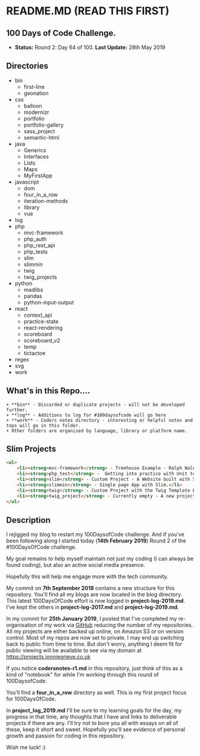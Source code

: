 # README.MD (READ THIS FIRST)

## 100 Days of Code Challenge.

+ **Status:** Round 2: Day 64 of 100. **Last Update:** 28th May 2019

## Directories
  + bin
    + first-line
    + geonation
  + css 
    + balloon
    + modernizr
    + portfolio
    + portfolio-gallery
    + sass_project
    + semantic-html
  + java
    + Generics
    + Interfaces
    + Lists
    + Maps
    + MyFirstApp
  + javascript
    + dom
    + four_in_a_row
    + iteration-methods
    + library
    + vue
  + log
  + php
    + mvc-framework
    + php_auth
    + php_rest_api
    + php_tests
    + slim
    + slimmin
    + twig
    + twig_projects
  + python
    + madlibs
    + pandas
    + python-input-output
  + react
    + context_api
    + practice-state
    + react-rendering  
    + scoreboard
    + scoreboard_v2
    + temp
    + tictactoe
  + regex
  + svg
  + work

## What's in this Repo....

    + **bin** - Discarded or duplicate projects - will not be developed further.
    + **log** - Additions to log for #100daysofcode will go here
    + **work** - Coders notes directory - interesting or helpful notes and tops will go in this folder.
    + Other folders are organised by language, library or platform name.

## Slim Projects 

```html
<ul>
    <li><strong>mvc-framework</strong> - Treehouse Example - Ralph Waldo Emerson. </li>
    <li><strong>php_test</strong> -  Getting into practice with Unit testing for PHP.</li>
    <li><strong>slim</strong> - Custom Project - A Website built with Slim Routing. </li>
    <li><strong>slimmin</strong> - Single page App with Slim.</li>
    <li><strong>twig</strong> - Custom Project with the Twig Template Engine in Slim.</li> 
    <li><strong>twig_project</strong> - Currently empty - A new project in Twig.</li>
</ul>
```

## Description

I rejigged my blog to restart my 100DaysofCode challenge. And if you've been following along I started today (**14th February 2019**) Round 2 of the #100DaysOfCode challenge.  

My goal remains to help myself maintain not just my coding (I can always be found coding), but also an active social media presence.

Hopefully this will help me engage more with the tech community.

My commit on **7th September 2018** contains a new structure for this repository.  You'll find all my blogs are now located in the blog directory.  This latest 100DaysOfCode effort is now logged in **project-log-2019.md**.  I've kept the others in **project-log-2017.md** and **project-log-2019.md**.

In my commit for **25th January 2019**, I posted that I've completed my re-organisation of my work via [GitHub](https://github.com/jg-digital-media) reducing the number of my repositories.  All my projects are either backed up online, on Amazon S3 or on version control.  Most of my repos are now set to private.  I may end up switching back to public from time to time. But don't worry, anything I deem fit for public viewing will be available to see via my domain at https://projects.jonniegrieve.co.uk

If you notice **codersnotes-r1.md** in this repository, just think of this as a kind of "notebook" for while I'm working through this round of 100DaysofCode.

You'll find a **four_in_a_row** directory as well. This is my first project focus for 100DaysOfCode.

In **project_log_2019.md** I'll be sure to my learning goals for the day, my progress in that time, any thoughts that I have and links to deliverable projects if there are any.  I'll try not to bore you all with essays on all of these, keep it short and sweet. Hopefully you'll see evidence of personal growth and passion for coding in this repository.

Wish me luck!  :)